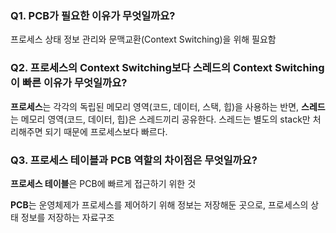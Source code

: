 ### Q1. PCB가 필요한 이유가 무엇일까요?

프로세스 상태 정보 관리와 문맥교환(Context Switching)을 위해 필요함

### Q2. 프로세스의 Context Switching보다 스레드의 Context Switching이 빠른 이유가 무엇일까요?

**프로세스**는 각각의 독립된 메모리 영역(코드, 데이터, 스택, 힙)을 사용하는 반면, **스레드**는 메모리 영역(코드, 데이터, 힙)은 스레드끼리 공유한다. 스레드는 별도의 stack만 처리해주면 되기 때문에 프로세스보다 빠르다.

### Q3. 프로세스 테이블과 PCB 역할의 차이점은 무엇일까요?

**프로세스 테이블**은 PCB에 빠르게 접근하기 위한 것

**PCB**는 운영체제가 프로세스를 제어하기 위해 정보는 저장해둔 곳으로, 프로세스의 상태 정보를 저장하는 자료구조